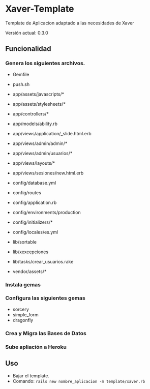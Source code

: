 # Xaver-Template

Template de Aplicacion adaptado a las necesidades de Xaver

Versión actual: 0.3.0

## Funcionalidad

### Genera los siguientes archivos.

* Gemfile
* push.sh

* app/assets/javascripts/*
* app/assets/stylesheets/*
* app/controllers/*
* app/models/ability.rb

* app/views/application/_slide.html.erb
* app/views/admin/admin/*
* app/views/admin/usuarios/*
* app/views/layouts/*
* app/views/sesiones/new.html.erb

* config/database.yml
* config/routes
* config/application.rb
* config/environments/production
* config/initializers/*
* config/locales/es.yml

* lib/sortable
* lib/xexcepciones
* lib/tasks/crear_usuarios.rake
* vendor/assets/*

### Instala gemas

### Configura las siguientes gemas

* sorcery
* simple_form
* dragonfly

### Crea y Migra las Bases de Datos

### Sube apliación a Heroku

## Uso

* Bajar el template. 
* Comando: `rails new nombre_aplicacion -m template/xaver.rb`





